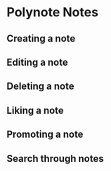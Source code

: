 # Polynote Notes

## Creating a note

## Editing a note

## Deleting a note

## Liking a note

## Promoting a note

## Search through notes
